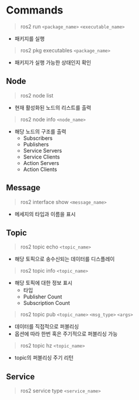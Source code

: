 # Commands

> ros2 run `<package_name>` `<executable_name>`

- 패키지를 실행

> ros2 pkg executables `<package_name>` 

- 패키지가 실행 가능한 상태인지 확인

## Node

> ros2 node list

- 현재 활성화된 노드의 리스트를 출력

> ros2 node info `<node_name>`

- 해당 노드의 구조를 출력
  - Subscribers
  - Publishers
  - Service Servers
  - Service Clients
  - Action Servers
  - Action Clients

## Message

> ros2 interface show `<message_name>`

- 메세지의 타입과 이름을 표시

## Topic

> ros2 topic echo `<topic_name>`

- 해당 토픽으로 송수신되는 데이터를 디스플레이

> ros2 topic info `<topic_name>`

- 해당 토픽에 대한 정보 표시
  - 타입
  - Publisher Count
  - Subscription Count

> ros2 topic pub `<topic_name>`  `<msg_type>`  `<args>`
- 데이터를 직접적으로 퍼블리싱
- 옵션에 따라 한번 혹은 주기적으로 퍼블리싱 가능

> ros2 topic hz `<topic_name>`
- topic의 퍼블리싱 주기 리턴

## Service

> ros2 service type `<service_name>`
>  